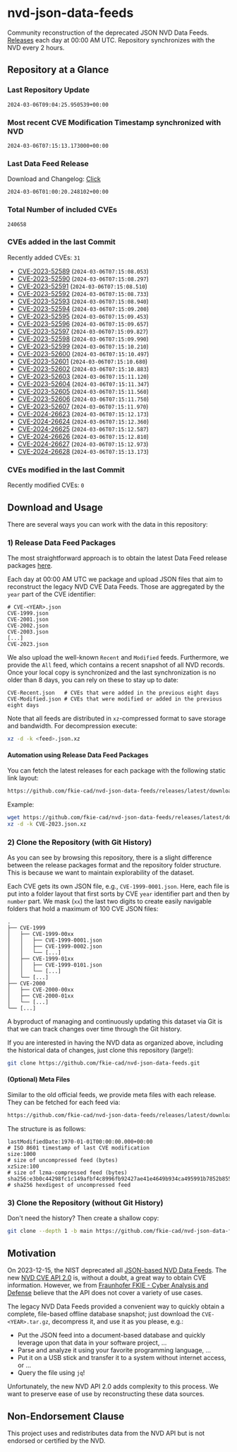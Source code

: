 # nvd-json-data-feeds

Community reconstruction of the deprecated JSON NVD Data Feeds. 
[Releases](https://github.com/fkie-cad/nvd-json-data-feeds/releases/latest) each day at 00:00 AM UTC.
Repository synchronizes with the NVD every 2 hours.

## Repository at a Glance

### Last Repository Update

```plain
2024-03-06T09:04:25.950539+00:00
```

### Most recent CVE Modification Timestamp synchronized with NVD

```plain
2024-03-06T07:15:13.173000+00:00
```

### Last Data Feed Release

Download and Changelog: [Click](https://github.com/fkie-cad/nvd-json-data-feeds/releases/latest)

```plain
2024-03-06T01:00:20.248102+00:00
```

### Total Number of included CVEs

```plain
240658
```

### CVEs added in the last Commit

Recently added CVEs: `31`

* [CVE-2023-52589](CVE-2023/CVE-2023-525xx/CVE-2023-52589.json) (`2024-03-06T07:15:08.053`)
* [CVE-2023-52590](CVE-2023/CVE-2023-525xx/CVE-2023-52590.json) (`2024-03-06T07:15:08.297`)
* [CVE-2023-52591](CVE-2023/CVE-2023-525xx/CVE-2023-52591.json) (`2024-03-06T07:15:08.510`)
* [CVE-2023-52592](CVE-2023/CVE-2023-525xx/CVE-2023-52592.json) (`2024-03-06T07:15:08.733`)
* [CVE-2023-52593](CVE-2023/CVE-2023-525xx/CVE-2023-52593.json) (`2024-03-06T07:15:08.940`)
* [CVE-2023-52594](CVE-2023/CVE-2023-525xx/CVE-2023-52594.json) (`2024-03-06T07:15:09.200`)
* [CVE-2023-52595](CVE-2023/CVE-2023-525xx/CVE-2023-52595.json) (`2024-03-06T07:15:09.453`)
* [CVE-2023-52596](CVE-2023/CVE-2023-525xx/CVE-2023-52596.json) (`2024-03-06T07:15:09.657`)
* [CVE-2023-52597](CVE-2023/CVE-2023-525xx/CVE-2023-52597.json) (`2024-03-06T07:15:09.827`)
* [CVE-2023-52598](CVE-2023/CVE-2023-525xx/CVE-2023-52598.json) (`2024-03-06T07:15:09.990`)
* [CVE-2023-52599](CVE-2023/CVE-2023-525xx/CVE-2023-52599.json) (`2024-03-06T07:15:10.210`)
* [CVE-2023-52600](CVE-2023/CVE-2023-526xx/CVE-2023-52600.json) (`2024-03-06T07:15:10.497`)
* [CVE-2023-52601](CVE-2023/CVE-2023-526xx/CVE-2023-52601.json) (`2024-03-06T07:15:10.680`)
* [CVE-2023-52602](CVE-2023/CVE-2023-526xx/CVE-2023-52602.json) (`2024-03-06T07:15:10.883`)
* [CVE-2023-52603](CVE-2023/CVE-2023-526xx/CVE-2023-52603.json) (`2024-03-06T07:15:11.120`)
* [CVE-2023-52604](CVE-2023/CVE-2023-526xx/CVE-2023-52604.json) (`2024-03-06T07:15:11.347`)
* [CVE-2023-52605](CVE-2023/CVE-2023-526xx/CVE-2023-52605.json) (`2024-03-06T07:15:11.560`)
* [CVE-2023-52606](CVE-2023/CVE-2023-526xx/CVE-2023-52606.json) (`2024-03-06T07:15:11.750`)
* [CVE-2023-52607](CVE-2023/CVE-2023-526xx/CVE-2023-52607.json) (`2024-03-06T07:15:11.970`)
* [CVE-2024-26623](CVE-2024/CVE-2024-266xx/CVE-2024-26623.json) (`2024-03-06T07:15:12.173`)
* [CVE-2024-26624](CVE-2024/CVE-2024-266xx/CVE-2024-26624.json) (`2024-03-06T07:15:12.360`)
* [CVE-2024-26625](CVE-2024/CVE-2024-266xx/CVE-2024-26625.json) (`2024-03-06T07:15:12.587`)
* [CVE-2024-26626](CVE-2024/CVE-2024-266xx/CVE-2024-26626.json) (`2024-03-06T07:15:12.810`)
* [CVE-2024-26627](CVE-2024/CVE-2024-266xx/CVE-2024-26627.json) (`2024-03-06T07:15:12.973`)
* [CVE-2024-26628](CVE-2024/CVE-2024-266xx/CVE-2024-26628.json) (`2024-03-06T07:15:13.173`)


### CVEs modified in the last Commit

Recently modified CVEs: `0`



## Download and Usage

There are several ways you can work with the data in this repository:

### 1) Release Data Feed Packages

The most straightforward approach is to obtain the latest Data Feed release packages [here](https://github.com/fkie-cad/nvd-json-data-feeds/releases/latest).

Each day at 00:00 AM UTC we package and upload JSON files that aim to reconstruct the legacy NVD CVE Data Feeds.
Those are aggregated by the `year` part of the CVE identifier:

```
# CVE-<YEAR>.json
CVE-1999.json
CVE-2001.json
CVE-2002.json
CVE-2003.json
[...]
CVE-2023.json
```

We also upload the well-known `Recent` and `Modified` feeds.
Furthermore, we provide the `All` feed, which contains a recent snapshot of all NVD records.
Once your local copy is synchronized and the last synchronization is no older than 8 days, you can rely on these to stay up to date:

```plain
CVE-Recent.json   # CVEs that were added in the previous eight days
CVE-Modified.json # CVEs that were modified or added in the previous eight days
```

Note that all feeds are distributed in `xz`-compressed format to save storage and bandwidth.
For decompression execute:

```sh
xz -d -k <feed>.json.xz
```


#### Automation using Release Data Feed Packages

You can fetch the latest releases for each package with the following static link layout:

```sh
https://github.com/fkie-cad/nvd-json-data-feeds/releases/latest/download/CVE-<YEAR>.json.xz
```

Example:

```sh
wget https://github.com/fkie-cad/nvd-json-data-feeds/releases/latest/download/CVE-2023.json.xz
xz -d -k CVE-2023.json.xz
```



### 2) Clone the Repository (with Git History)

As you can see by browsing this repository, there is a slight difference between the release packages format and the repository folder structure.
This is because we want to maintain explorability of the dataset.

Each CVE gets its own JSON file, e.g., `CVE-1999-0001.json`.
Here, each file is put into a folder layout that first sorts by CVE `year` identifier part and then by `number` part.
We mask (`xx`) the last two digits to create easily navigable folders that hold a maximum of 100 CVE JSON files:

```plain
.
├── CVE-1999
│   ├── CVE-1999-00xx
│   │   ├── CVE-1999-0001.json
│   │   ├── CVE-1999-0002.json
│   │   └── [...]
│   ├── CVE-1999-01xx
│   │   ├── CVE-1999-0101.json
│   │   └── [...]
│   └── [...]
├── CVE-2000
│   ├── CVE-2000-00xx
│   ├── CVE-2000-01xx
│   └── [...]
└── [...]
```

A byproduct of managing and continuously updating this dataset via Git is that we can track changes over time through the Git history.

If you are interested in having the NVD data as organized above, including the historical data of changes, just clone this repository (large!):

```sh
git clone https://github.com/fkie-cad/nvd-json-data-feeds.git
```

#### (Optional) Meta Files

Similar to the old official feeds, we provide meta files with each release. They can be fetched for each feed via:

```sh
https://github.com/fkie-cad/nvd-json-data-feeds/releases/latest/download/CVE-<YEAR>.meta
```

The structure is as follows:

```plain
lastModifiedDate:1970-01-01T00:00:00.000+00:00                          # ISO 8601 timestamp of last CVE modification
size:1000                                                               # size of uncompressed feed (bytes)
xzSize:100                                                              # size of lzma-compressed feed (bytes)
sha256:e3b0c44298fc1c149afbf4c8996fb92427ae41e4649b934ca495991b7852b855 # sha256 hexdigest of uncompressed feed
```


### 3) Clone the Repository (without Git History)

Don't need the history? Then create a shallow copy:

```sh
git clone --depth 1 -b main https://github.com/fkie-cad/nvd-json-data-feeds.git
```

## Motivation

On 2023-12-15, the NIST deprecated all [JSON-based NVD Data Feeds](https://nvd.nist.gov/vuln/data-feeds#divRetirementBanner-1).
The new [NVD CVE API 2.0](https://nvd.nist.gov/developers/vulnerabilities) is, without a doubt, a great way to obtain CVE information.
However, we from [Fraunhofer FKIE - Cyber Analysis and Defense](https://www.fkie.fraunhofer.de/en/departments/cad.html) believe that the API does not cover a variety of use cases.

The legacy NVD Data Feeds provided a convenient way to quickly obtain a complete, file-based offline database snapshot; just download the `CVE-<YEAR>.tar.gz`, decompress it, and use it as you please, e.g.:

* Put the JSON feed into a document-based database and quickly leverage upon that data in your software project, ...
* Parse and analyze it using your favorite programming language, ...
* Put it on a USB stick and transfer it to a system without internet access, or ...
* Query the file using `jq`!

Unfortunately, the new NVD API 2.0 adds complexity to this process.
We want to preserve ease of use by reconstructing these data sources.

## Non-Endorsement Clause

This project uses and redistributes data from the NVD API but is not endorsed or certified by the NVD.